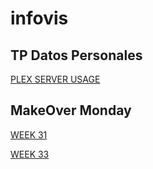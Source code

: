 # infovis

## TP Datos Personales
[PLEX SERVER USAGE](https://ftiemroth.github.io/infovis/Plex.html)

## MakeOver Monday
[WEEK 31](https://ftiemroth.github.io/infovis/WEEK-31.html)

[WEEK 33](https://ftiemroth.github.io/infovis/W33.html)
